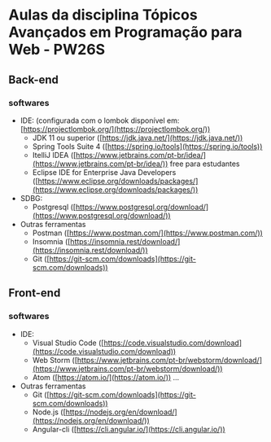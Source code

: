 
# Aulas da disciplina Tópicos Avançados em Programação para Web - PW26S

## Back-end 

### softwares

- IDE: (configurada com o lombok disponível em: [https://projectlombok.org/](https://projectlombok.org/))
	- JDK 11 ou superior ([https://jdk.java.net/](https://jdk.java.net/))
	- Spring Tools Suite 4 ([https://spring.io/tools](https://spring.io/tools))
	- ItelliJ IDEA ([https://www.jetbrains.com/pt-br/idea/](https://www.jetbrains.com/pt-br/idea/)) free para estudantes
	- Eclipse IDE for Enterprise Java Developers ([https://www.eclipse.org/downloads/packages/](https://www.eclipse.org/downloads/packages/))
- SDBG:
	- Postgresql ([https://www.postgresql.org/download/](https://www.postgresql.org/download/))
- Outras ferramentas
	- Postman ([https://www.postman.com/](https://www.postman.com/))
	- Insomnia ([https://insomnia.rest/download/](https://insomnia.rest/download/))
	- Git ([https://git-scm.com/downloads](https://git-scm.com/downloads))
	
## Front-end 

### softwares

- IDE:
	- Visual Studio Code ([https://code.visualstudio.com/download](https://code.visualstudio.com/download))
	- Web Storm ([https://www.jetbrains.com/pt-br/webstorm/download/](https://www.jetbrains.com/pt-br/webstorm/download/))
	- Atom ([https://atom.io/](https://atom.io/))
	...
- Outras ferramentas
	- Git ([https://git-scm.com/downloads](https://git-scm.com/downloads))
	- Node.js ([https://nodejs.org/en/download/](https://nodejs.org/en/download/))
	- Angular-cli ([https://cli.angular.io/](https://cli.angular.io/))
